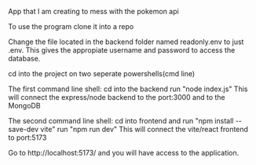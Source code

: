 App that I am creating to mess with the pokemon api

To use the program clone it into a repo

Change the file located in the backend folder named readonly.env to just .env. 
This gives the appropiate username and password to access the database.

cd into the project on two seperate powershells(cmd line)

The first command line shell:
cd into the backend
run "node index.js" 
This will connect the express/node backend to the port:3000 and to the MongoDB

The second command line shell:
cd into frontend and run "npm install --save-dev vite"
run "npm run dev"
This will connect the vite/react frontend to port:5173

Go to http://localhost:5173/ and you will have access to the application.



